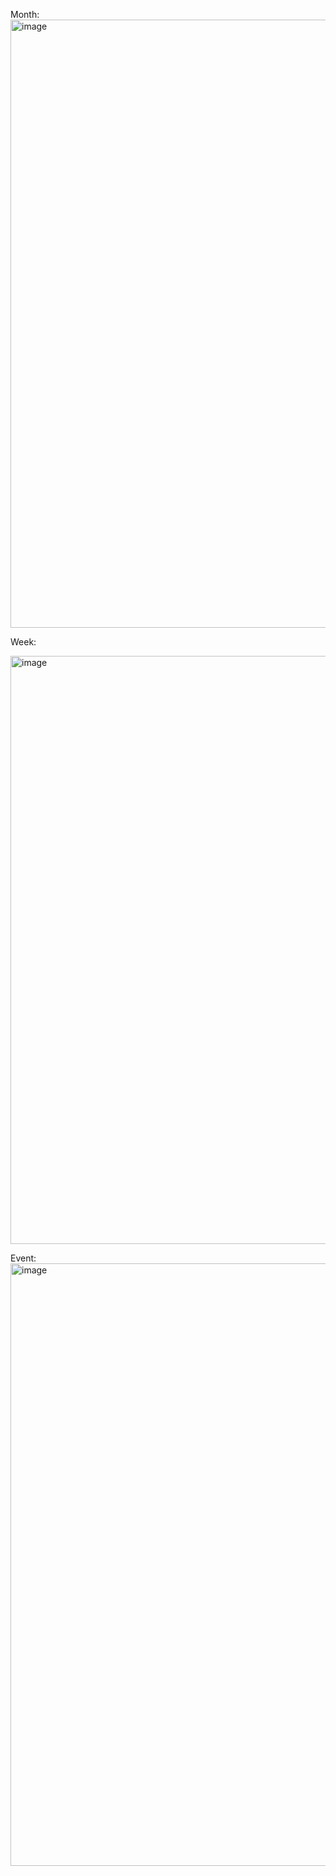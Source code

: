Month:
<img width="1704" height="973" alt="image" src="https://github.com/user-attachments/assets/9d6e4c7e-c6f3-4e53-8f04-3608fca8b8d6" />

Week:

<img width="1704" height="941" alt="image" src="https://github.com/user-attachments/assets/0dc19bd9-112b-4f17-92c8-65bb172a69fd" />

Event:
<img width="1708" height="964" alt="image" src="https://github.com/user-attachments/assets/783592e8-ce07-4d31-8811-b1ef899d215c" />


